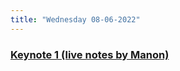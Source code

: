 ```yaml
---
title: "Wednesday 08-06-2022"
---
```



### [Keynote 1 (live notes by Manon)](Keynote%201%20Manon.md)